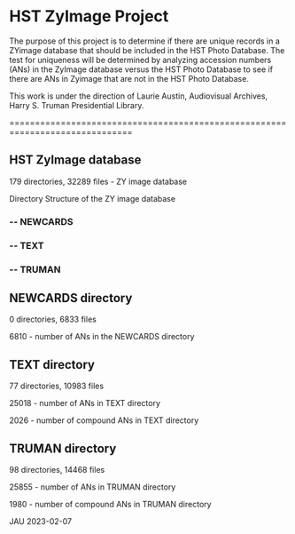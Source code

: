 # HST ZyImage Project
The purpose of this project is to determine if there are unique records in a ZYimage database that should be included in the HST Photo Database.  The test for uniqueness will be determined by analyzing accession numbers (ANs) in the ZyImage database versus the HST Photo Database to see if there are ANs in Zyimage that are not in the HST Photo Database.

This work is under the direction of Laurie Austin, Audiovisual Archives, Harry S. Truman Presidential Library.

==============================================================================

## HST ZyImage database

179 directories, 32289 files - ZY image database

Directory Structure of the ZY image database

### -- NEWCARDS

### -- TEXT

### -- TRUMAN


## NEWCARDS directory

0 directories, 6833 files

6810 - number of ANs in the NEWCARDS directory

## TEXT directory

77 directories, 10983 files

25018  - number of ANs in TEXT directory

2026 - number of compound ANs in TEXT directory

## TRUMAN directory

98 directories, 14468 files

25855 - number of ANs in TRUMAN directory

1980 - number of compound ANs in TRUMAN directory

JAU 2023-02-07
